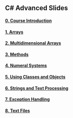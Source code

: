 ##   C# Advanced Slides

#### [0. Course Introduction](https://rawgit.com/petyakostova/Telerik-Academy/master/C%23/_Demos%20C%23%202/Slides/00.%20Course-Intro/slides/index.html)

#### [1. Arrays](https://rawgit.com/TelerikAcademy/CSharp-Part-2/master/Topics/01.%20Arrays/slides/index.html)

#### [2. Multidimensional Arrays](https://rawgit.com/TelerikAcademy/CSharp-Part-2/master/Topics/02.%20Multidimensional-Arrays/slides/index.html)

#### [3. Methods](https://rawgit.com/TelerikAcademy/CSharp-Part-2/master/Topics/03.%20Methods/slides/index.html)

#### [4. Numeral Systems](https://rawgit.com/TelerikAcademy/CSharp-Part-2/master/Topics/04.%20Numeral-Systems/slides/index.html)

#### [5. Using Classes and Objects](https://rawgit.com/TelerikAcademy/CSharp-Part-2/master/Topics/05.%20Using-Classes-and-Objects/slides/index.html)

#### [6. Strings and Text Processing](https://rawgit.com/TelerikAcademy/CSharp-Part-2/master/Topics/06.%20Strings-and-Text-Processing/slides/index.html)

#### [7. Exception Handling](https://rawgit.com/TelerikAcademy/CSharp-Part-2/master/Topics/07.%20Exception-Handling/slides/index.html#/)

#### [8. Text Files](https://rawgit.com/TelerikAcademy/CSharp-Part-2/master/Topics/08.%20Text-Files/slides/index.html#/)
